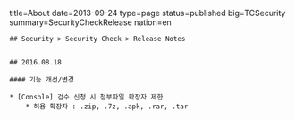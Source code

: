 title=About
date=2013-09-24
type=page
status=published
big=TCSecurity
summary=SecurityCheckRelease
nation=en
~~~~~~
## Security > Security Check > Release Notes


## 2016.08.18

#### 기능 개선/변경

* [Console] 검수 신청 시 첨부파일 확장자 제한
    * 허용 확장자 : .zip, .7z, .apk, .rar, .tar

